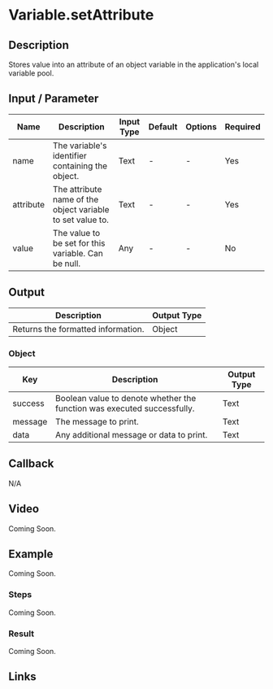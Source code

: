 # Variable.setAttribute

## Description

Stores value into an attribute of an object variable in the application's local variable pool.

## Input / Parameter

| Name | Description | Input Type | Default | Options | Required |
| ------ | ------ | ------ | ------ | ------ | ------ |
| name | The variable's identifier containing the object. | Text | - | - | Yes |
| attribute | The attribute name of the object variable to set value to. | Text | - | - | Yes |
| value | The value to be set for this variable. Can be null. | Any | - | - | No |

## Output

| Description | Output Type |
| ------ | ------ |
| Returns the formatted information. | Object |

### Object

| Key | Description | Output Type |
| ------ | ------ | ------ |
| success | Boolean value to denote whether the function was executed successfully. | Text |
| message | The message to print. | Text |
| data | Any additional message or data to print. | Text |

## Callback

N/A

## Video

Coming Soon.

## Example

Coming Soon.

### Steps

Coming Soon.

### Result

Coming Soon.

## Links